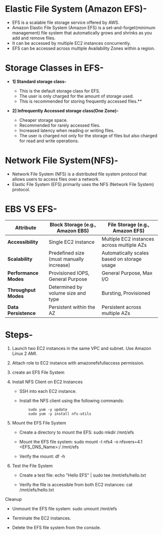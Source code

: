 # Elastic File System (Amazon EFS)-
- EFS is a scalable file storage service offered by AWS.
- Amazon Elastic File System (Amazon EFS) is a set-and-forget(minimum management) file system that automatically grows and shrinks as you add and remove files.
- It can be accessed by multiple EC2 instances concurrently.
- EFS can be accessed across multiple Availability Zones within a region.


# Storage Classes in EFS-
- **1] Standard storage class-**
  - This is the default storage class for EFS.
  - The user is only charged for the amount of storage used.
  - This is recommended for storing frequently accessed files.**

- **2] Infrequently Accessed storage class(One Zone)-**
  - Cheaper storage space.
  - Recommended for rarely accessed files.
  - Increased latency when reading or writing files.
  - The user is charged not only for the storage of files but also charged for read and write operations.

# Network File System(NFS)-
- Network File System (NFS) is a distributed file system protocol that allows users to access files over a network.
- Elastic File System (EFS) primarily uses the NFS (Network File System) protocol.
  

# EBS VS EFS-
| **Attribute**          | **Block Storage (e.g., Amazon EBS)**                             | **File Storage (e.g., Amazon EFS)**                                    |
|------------------------|-----------------------------------------------------------------|-----------------------------------------------------------------------|
| **Accessibility**      | Single EC2 instance                   | Multiple EC2 instances across multiple AZs                           |
| **Scalability**        | Predefined size (must manually increase)                         | Automatically scales based on storage usage                           |
| **Performance Modes**  | Provisioned IOPS, General Purpose                                | General Purpose, Max I/O                                             |
| **Throughput Modes**   | Determined by volume size and type                               | Bursting, Provisioned                                                 |
| **Data Persistence**   | Persistent within the AZ                                         | Persistent across multiple AZs                                        |

# Steps-
1. Launch two EC2 instances in the same VPC and subnet. Use Amazon Linux 2 AMI.
2. Attach role to EC2 instance with amazonefsfullaccess permission.

3. create an EFS File System

4. Install NFS Client on EC2 Instances
   - SSH into each EC2 instance.
   - Install the NFS client using the following commands:
   
             sudo yum -y update
             sudo yum -y install nfs-utils

5. Mount the EFS File System
   - Create a directory to mount the EFS:
     sudo mkdir /mnt/efs

   - Mount the EFS file system:
     sudo mount -t nfs4 -o nfsvers=4.1 <EFS_DNS_Name>:/ /mnt/efs
 
   - Verify the mount:
     df -h
6. Test the File System
   - Create a test file:
     echo "Hello EFS" | sudo tee /mnt/efs/hello.txt
    
   - Verify the file is accessible from both EC2 instances:
      cat /mnt/efs/hello.txt
     

 Cleanup

- Unmount the EFS file system:
  sudo umount /mnt/efs
 
- Terminate the EC2 instances.
- Delete the EFS file system from the console.

   
